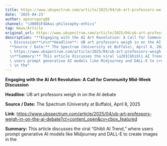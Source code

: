 ```yaml
---
title: https://www.ubspectrum.com/article/2025/04/ub-art-professors-weigh-in-on-the-ai-debate?ct=content_open&cv=cbox_featured
date: '2025-04-23'
author: apoorvgarg88
channel: "\U0001F4DAai-philosophy-ethics"
tag: News/Article
original_url: https://www.ubspectrum.com/article/2025/04/ub-art-professors-weigh-in-on-the-ai-debate?ct=content_open&cv=cbox_featured
description: "**Engaging with the AI Art Revolution: A Call for Community Mid-Week\
  \ Discussion**\n\n**Headline**: UB art professors weigh in on the AI debate\n\n\
  **Source / Date:** The Spectrum (University at Buffalo), April 8, 2025\n\n**Link**:\
  \ https://www.ubspectrum.com/article/2025/04/ub-art-professors-weigh-in-on-the-ai-debate?ct=content_open&cv=cbox_featured\n\
  \n**Summary:** This article discusses the viral \u201CGhibli AI Trend,\u201D where\
  \ users prompt generative AI models like Midjourney and DALL-E to create images\
  \ in the"
---
```


**Engaging with the AI Art Revolution: A Call for Community Mid-Week Discussion**

**Headline**: UB art professors weigh in on the AI debate

**Source / Date:** The Spectrum (University at Buffalo), April 8, 2025

**Link**: https://www.ubspectrum.com/article/2025/04/ub-art-professors-weigh-in-on-the-ai-debate?ct=content_open&cv=cbox_featured

**Summary:** This article discusses the viral “Ghibli AI Trend,” where users prompt generative AI models like Midjourney and DALL-E to create images in the